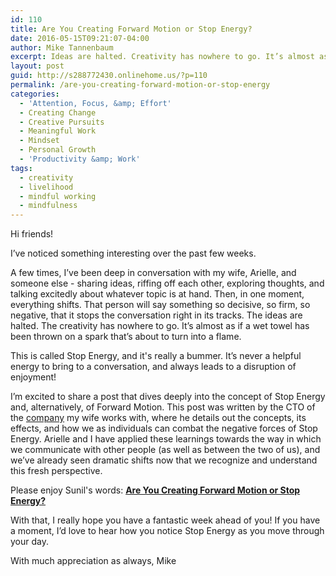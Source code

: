 ```yaml
---
id: 110
title: Are You Creating Forward Motion or Stop Energy?
date: 2016-05-15T09:21:07-04:00
author: Mike Tannenbaum
excerpt: Ideas are halted. Creativity has nowhere to go. It’s almost as if a wet towel has been thrown on a spark that’s about to turn into a flame. So what will you do?
layout: post
guid: http://s288772430.onlinehome.us/?p=110
permalink: /are-you-creating-forward-motion-or-stop-energy
categories:
  - 'Attention, Focus, &amp; Effort'
  - Creating Change
  - Creative Pursuits
  - Meaningful Work
  - Mindset
  - Personal Growth
  - 'Productivity &amp; Work'
tags:
  - creativity
  - livelihood
  - mindful working
  - mindfulness
---
```

Hi friends!

I’ve noticed something interesting over the past few weeks.

A few times, I’ve been deep in conversation with my wife, Arielle, and someone else - sharing ideas, riffing off each other, exploring thoughts, and talking excitedly about whatever topic is at hand. Then, in one moment, everything shifts. That person will say something so decisive, so firm, so negative, that it stops the conversation right in its tracks. The ideas are halted. The creativity has nowhere to go. It’s almost as if a wet towel has been thrown on a spark that’s about to turn into a flame.

This is called Stop Energy, and it's really a bummer. It’s never a helpful energy to bring to a conversation, and always leads to a disruption of enjoyment!

I’m excited to share a post that dives deeply into the concept of Stop Energy and, alternatively, of Forward Motion. This post was written by the CTO of the <a href="http://buffer.com/">company</a> my wife works with, where he details out the concepts, its effects, and how we as individuals can combat the negative forces of Stop Energy. Arielle and I have applied these learnings towards the way in which we communicate with other people (as well as between the two of us), and we’ve already seen dramatic shifts now that we recognize and understand this fresh perspective.

Please enjoy Sunil's words: <strong><a href="https://open.buffer.com/stop-energy/">Are You Creating Forward Motion or Stop Energy?</a></strong>

With that, I really hope you have a fantastic week ahead of you! If you have a moment, I’d love to hear how you notice Stop Energy as you move through your day.

With much appreciation as always,
Mike